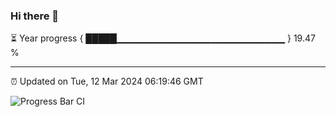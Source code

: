 ### Hi there 👋

⏳ Year progress { █████▁▁▁▁▁▁▁▁▁▁▁▁▁▁▁▁▁▁▁▁▁▁▁▁▁ } 19.47 %

---

⏰ Updated on Tue, 12 Mar 2024 06:19:46 GMT

![Progress Bar CI](https://github.com/liununu/liununu/workflows/Progress%20Bar%20CI/badge.svg)
